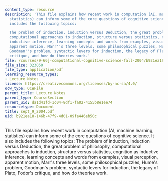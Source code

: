 ```yaml
---
content_type: resource
description: 'This file explains how recent work in computation (AI, machine learning,
  statistics) can inform some of the core questions of cognitive science. It also
  includes the following topics:

  The problem of induction, induction versus Deduction, the great problem of philosophy,
  computational approaches to induction, structure versus statistics, cognition as
  inductive inference, learning concepts and words from examples, visual perception,
  apparent motion, Marr''s three levels, some philosophical puzzles, Hume''s problem,
  Goodman''s problem, syntactic levers for induction, the legacy of Plato, Fodor''s
  critique, and how do theories work.'
file: /courses/9-66j-computational-cognitive-science-fall-2004/b921ea18146b47f94d0109fa446eb50c_sept_9_2004.pdf
file_size: 323050
file_type: application/pdf
learning_resource_types:
- Lecture Notes
license: https://creativecommons.org/licenses/by-nc-sa/4.0/
ocw_type: OCWFile
parent_title: Lecture Notes
parent_type: CourseSection
parent_uid: da1d41fd-1c04-8df1-fa02-4155b8e1ee74
resourcetype: Document
title: sept_9_2004.pdf
uid: b921ea18-146b-47f9-4d01-09fa446eb50c
---
```

This file explains how recent work in computation (AI, machine learning, statistics) can inform some of the core questions of cognitive science. It also includes the following topics:
The problem of induction, induction versus Deduction, the great problem of philosophy, computational approaches to induction, structure versus statistics, cognition as inductive inference, learning concepts and words from examples, visual perception, apparent motion, Marr's three levels, some philosophical puzzles, Hume's problem, Goodman's problem, syntactic levers for induction, the legacy of Plato, Fodor's critique, and how do theories work.